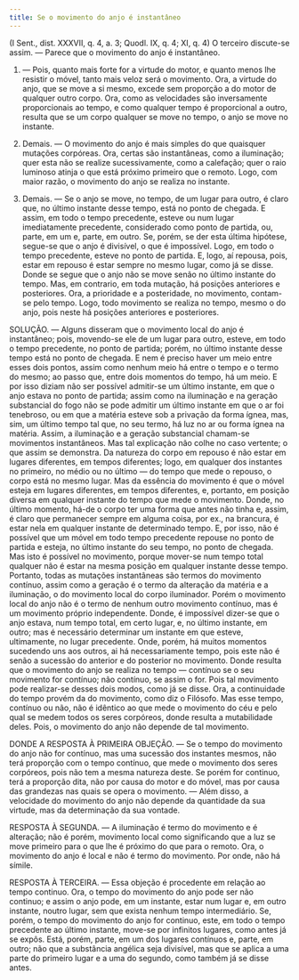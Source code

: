 ```yaml
---
title: Se o movimento do anjo é instantâneo
---
```


(I Sent., dist. XXXVII, q. 4, a. 3; Quodl. IX, q. 4; XI, q. 4)
  O terceiro discute-se assim. — Parece que o movimento do anjo é instantâneo.  

1. — Pois, quanto mais forte for a virtude do motor, e quanto menos lhe resistir o móvel, tanto mais veloz será o movimento. Ora, a virtude do anjo, que se move a si mesmo, excede sem proporção a do motor de qualquer outro corpo. Ora, como as velocidades são inversamente proporcionais ao tempo, e como qualquer tempo é proporcional a outro, resulta que se um corpo qualquer se move no tempo, o anjo se move no instante.  

2. Demais. — O movimento do anjo é mais simples do que quaisquer mutações corpóreas. Ora, certas são instantâneas, como a iluminação; quer esta não se realize sucessivamente, como a calefação; quer o raio luminoso atinja o que está próximo primeiro que o remoto. Logo, com maior razão, o movimento do anjo se realiza no instante.  

3. Demais. — Se o anjo se move, no tempo, de um lugar para outro, é claro que, no último instante desse tempo, está no ponto de chegada. E assim, em todo o tempo precedente, esteve ou num lugar imediatamente precedente, considerado como ponto de partida, ou, parte, em um e, parte, em outro. Se, porém, se der esta última hipótese, segue-se que o anjo é divisível, o que é impossível. Logo, em todo o tempo precedente, esteve no ponto de partida. E, logo, aí repousa, pois, estar em repouso é estar sempre no mesmo lugar, como já se disse. Donde se segue que o anjo não se move senão no último instante do tempo.  Mas, em contrario, em toda mutação, há posições anteriores e posteriores. Ora, a prioridade e a posteridade, no movimento, contam-se pelo tempo. Logo, todo movimento se realiza no tempo, mesmo o do anjo, pois neste há posições anteriores e posteriores.  

SOLUÇÃO. — Alguns disseram que o movimento local do anjo é instantâneo; pois, movendo-se ele de um lugar para outro, esteve, em todo o tempo precedente, no ponto de partida; porém, no último instante desse tempo está no ponto de chegada. E nem é preciso haver um meio entre esses dois pontos, assim como nenhum meio há entre o tempo e o termo do mesmo; ao passo que, entre dois momentos do tempo, há um meio. E por isso diziam não ser possível admitir-se um último instante, em que o anjo estava no ponto de partida; assim como na iluminação e na geração substancial do fogo não se pode admitir um último instante em que o ar foi tenebroso, ou em que a matéria esteve sob a privação da forma ígnea, mas, sim, um último tempo tal que, no seu termo, há luz no ar ou forma ígnea na matéria. Assim, a iluminação e a geração substancial chamam-se movimentos instantâneos.  Mas tal explicação não colhe no caso vertente; o que assim se demonstra. Da natureza do corpo em repouso é não estar em lugares diferentes, em tempos diferentes; logo, em qualquer dos instantes no primeiro, no médio ou no último — do tempo que mede o repouso, o corpo está no mesmo lugar. Mas da essência do movimento é que o móvel esteja em lugares diferentes, em tempos diferentes, e, portanto, em posição diversa em qualquer instante do tempo que mede o movimento. Donde, no último momento, há-de o corpo ter uma forma que antes não tinha e, assim, é claro que permanecer sempre em alguma coisa, por ex., na brancura, é estar nela em qualquer instante de determinado tempo. E, por isso, não é possível que um móvel em todo tempo precedente repouse no ponto de partida e esteja, no último instante do seu tempo, no ponto de chegada. Mas isto é possível no movimento, porque mover-se num tempo total qualquer não é estar na mesma posição em qualquer instante desse tempo. Portanto, todas as mutações instantâneas são termos do movimento contínuo, assim como a geração é o termo da alteração da matéria e a iluminação, o do movimento local do corpo iluminador. Porém o movimento local do anjo não é o termo de nenhum outro movimento contínuo, mas é um movimento próprio independente. Donde, é impossível dizer-se que o anjo estava, num tempo total, em certo lugar, e, no último instante, em outro; mas é necessário determinar um instante em que esteve, ultimamente, no lugar precedente. Onde, porém, há muitos momentos sucedendo uns aos outros, ai há necessariamente tempo, pois este não é senão a sucessão do anterior e do posterior no movimento. Donde resulta que o movimento do anjo se realiza no tempo — contínuo se o seu movimento for contínuo; não contínuo, se assim o for. Pois tal movimento pode realizar-se desses dois modos, como já se disse. Ora, a continuidade do tempo provém da do movimento, como diz o Filósofo.  Mas esse tempo, contínuo ou não, não é idêntico ao que mede o movimento do céu e pelo qual se medem todos os seres corpóreos, donde resulta a mutabilidade deles. Pois, o movimento do anjo não depende de tal movimento.  

DONDE A RESPOSTA À PRIMEIRA OBJEÇÃO. — Se o tempo do movimento do anjo não for contínuo, mas uma sucessão dos instantes mesmos, não terá proporção com o tempo contínuo, que mede o movimento dos seres corpóreos, pois não tem a mesma natureza deste. Se porém for continuo, terá a proporção dita, não por causa do motor e do móvel, mas por causa das grandezas nas quais se opera o movimento. — Além disso, a velocidade do movimento do anjo não depende da quantidade da sua virtude, mas da determinação da sua vontade.  

RESPOSTA À SEGUNDA. — A iluminação é termo do movimento e é alteração; não é porém, movimento local como significando que a luz se move primeiro para o que lhe é próximo do que para o remoto. Ora, o movimento do anjo é local e não é termo do movimento. Por onde, não há símile.  

RESPOSTA À TERCEIRA. — Essa objeção é procedente em relação ao tempo continuo. Ora, o tempo do movimento do anjo pode ser não continuo; e assim o anjo pode, em um instante, estar num lugar e, em outro instante, noutro lugar, sem que exista nenhum tempo intermediário. Se, porém, o tempo do movimento do anjo for continuo, este, em todo o tempo precedente ao último instante, move-se por infinitos lugares, como antes já se expôs. Está, porém, parte, em um dos lugares contínuos e, parte, em outro; não que a substância angélica seja divisível, mas que se aplica a uma parte do primeiro lugar e a uma do segundo, como também já se disse antes.